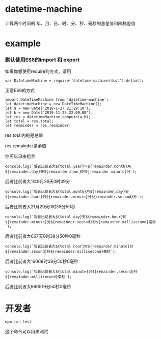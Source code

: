 # datetime-machine
计算两个时间的 年、月、日、时、分、秒、毫秒的总差值和阶梯差值
# example

### 默认使用ES6的import 和 export

如果你想使用require的方式，请用 
```
var DatetimeMachine = require('datetime-machine/dist').default;
```
正常ES6的方式
```
import DateTimeMachine from 'datetime-machine';
let datetimeMachine = new DateTimeMachine();
let a = new Date('2018-1-27 21:29:10');
let b = new Date('2019-11-25 22:09:00');
let res = datetimeMachine.compute(a,b);
let total = res.total;
let remainder = res.remainder;
```
res.total内的是总值

res.remainder是余值

你可以自由组合

```
console.log(`后者比前者大${total.year}年${remainder.month}月${remainder.day}天${remainder.hour}时${remainder.minute}分`);
```
后者比前者大1年9月29天0时39分

```
console.log(`后者比前者大${total.month}月${remainder.day}天${remainder.hour}时${remainder.minute}分${remainder.second}秒`);
```
后者比前者大21月29天0时39分50秒

```
console.log(`后者比前者大${total.day}天${remainder.hour}时${remainder.minute}分${remainder.second}秒${remainder.millisecond}毫秒`);
```
后者比前者大667天0时39分50秒0毫秒

```
console.log(`后者比前者大${total.hour}时${remainder.minute}分${remainder.second}秒${remainder.millisecond}毫秒`);
```
后者比前者大16008时39分50秒0毫秒

```
console.log(`后者比前者大${total.minute}分${remainder.second}秒${remainder.millisecond}毫秒`);
```
后者比前者大960519分50秒0毫秒

# 开发者
```
npm run test
```
这个命令可以用来测试
